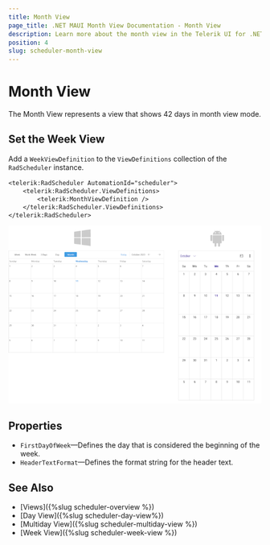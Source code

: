 ```yaml
---
title: Month View
page_title: .NET MAUI Month View Documentation - Month View 
description: Learn more about the month view in the Telerik UI for .NET MAUI Scheduler control.
position: 4
slug: scheduler-month-view
---
```


# Month View 

The Month View represents a view that shows 42 days in month view mode.

## Set the Week View

Add a `WeekViewDefinition` to the `ViewDefinitions` collection of the `RadScheduler` instance.

```XAML
<telerik:RadScheduler AutomationId="scheduler">
    <telerik:RadScheduler.ViewDefinitions>
        <telerik:MonthViewDefinition />
    </telerik:RadScheduler.ViewDefinitions>
</telerik:RadScheduler>
```

![](../images/scheduler-monthview.png)

## Properties

* `FirstDayOfWeek`&mdash;Defines the day that is considered the beginning of the week.
* `HeaderTextFormat`&mdash;Defines the format string for the header text. 

## See Also

- [Views]({%slug scheduler-overview %})
- [Day View]({%slug scheduler-day-view%})
- [Multiday View]({%slug scheduler-multiday-view %})
- [Week View]({%slug scheduler-week-view %})